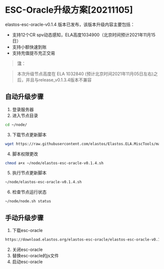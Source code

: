# ESC-Oracle升级方案[20211105]

elastos-esc-oracle-v0.1.4 版本已发布，该版本升级内容主要包括：
- 支持12个CR spv动态感知，ELA高度1034900（北京时间预计2021年11月15日）
- 支持小额快速到账
- 支持充值提币充正交易

> **注**：

> 本次升级节点高度在 ELA 1032840 (预计北京时间2021年11月05日左右)之后，并且与release_v0.1.3.4版本不兼容

## 自动升级步骤

1. 登录服务器
2. 进入节点目录

```bash
cd ~/node/
```

3. 下载节点更新脚本

```bash
wget https://raw.githubusercontent.com/elastos/Elastos.ELA.MiscTools/master/upgrade/esc-oracle/elastos-esc-oracle-v0.1.4.sh
```
4. 脚本权限更改

```bash
chmod a+x ~/node/elastos-esc-oracle-v0.1.4.sh
```

5. 执行节点更新脚本

```bash
~/node/elastos-esc-oracle-v0.1.4.sh
```

6. 检查节点运行状态

```bash
~/node/node.sh status
```

## 手动升级步骤

1. 下载esc-oracle

```bash
https://download.elastos.org/elastos-esc-oracle/elastos-esc-oracle-v0.1.4
```

2. 关闭esc-oracle
3. 替换esc-oracle的js文件
4. 启动esc-oracle